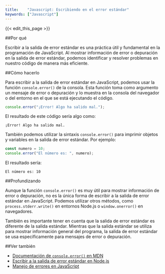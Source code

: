 ```yaml
---
title:    "Javascript: Escribiendo en el error estándar"
keywords: ["Javascript"]
---
```


{{< edit_this_page >}}

##Por qué

Escribir a la salida de error estándar es una práctica útil y fundamental en la programación de JavaScript. Al mostrar información de error o depuración en la salida de error estándar, podemos identificar y resolver problemas en nuestro código de manera más eficiente.

##Cómo hacerlo

Para escribir a la salida de error estándar en JavaScript, podemos usar la función `console.error()` de la consola. Esta función toma como argumento un mensaje de error o depuración y lo muestra en la consola del navegador o del entorno en el que se está ejecutando el código.

```Javascript
console.error("¡Error! Algo ha salido mal.");
```

El resultado de este código sería algo como: 

```console
¡Error! Algo ha salido mal.
```

También podemos utilizar la sintaxis `console.error()` para imprimir objetos y variables en la salida de error estándar. Por ejemplo:

```Javascript
const numero = 10;
console.error("El número es: ", numero);
```

El resultado sería:

```console
El número es: 10
```

##Profundizando

Aunque la función `console.error()` es muy útil para mostrar información de error o depuración, no es la única forma de escribir a la salida de error estándar en JavaScript. Podemos utilizar otros métodos, como `process.stderr.write()` en entornos Node.js o `window.onerror()` en navegadores.

También es importante tener en cuenta que la salida de error estándar es diferente de la salida estándar. Mientras que la salida estándar se utiliza para mostrar información general del programa, la salida de error estándar se usa específicamente para mensajes de error o depuración.

##Ver también

- [Documentación de `console.error()` en MDN](https://developer.mozilla.org/es/docs/Web/API/Console/error)
- [Escribir a la salida de error estándar en Node.js](https://nodejs.org/api/process.html#process_process_stderr)
- [Manejo de errores en JavaScript](https://www.w3schools.com/js/js_error_handling.asp)